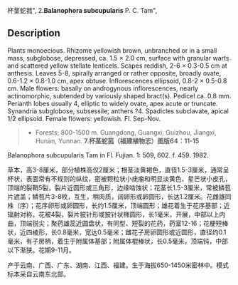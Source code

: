 杯茎蛇菰",
2.**Balanophora subcupularis** P. C. Tam",

## Description
Plants monoecious. Rhizome yellowish brown, unbranched or in a small mass, subglobose, depressed, ca. 1.5 × 2.0 cm, surface with granular warts and scattered yellow stellate lenticels. Scapes reddish, 2-6 × 0.3-0.5 cm at anthesis. Leaves 5-8, spirally arranged or rather opposite, broadly ovate, 0.6-1.2 × 0.8-1.0 cm, apex obtuse. Inflorescences ellipsoid, 0.8-2 × 0.5-0.8 cm. Male flowers: basally on androgynous inflorescences, nearly actinomorphic, subtended by variously shaped bract(s). Pedicel ca. 0.8 mm. Perianth lobes usually 4, elliptic to widely ovate, apex acute or truncate. Synandria subglobose, subsessile; anthers ?4. Spadicles subclavate, apical 1/2 ellipsoid. Female flowers: yellowish. Fl. Sep-Nov.

> * Forests; 800-1500 m. Guangdong, Guangxi, Guizhou, Jiangxi, Hunan, Yunnan.
**7.杯茎蛇菰（福建植物志）图版64：11-15**

Balanophora subcupularis Tam in Fl. Fujian. 1: 509, 602. f. 459. 1982.

草本，高3-8厘米，部分植株高仅2厘米；根茎淡黄褐色，直径1.5-3厘米，通常呈杯状，表面常有不规则的纵纹，密被颗粒状小疣瘤和明显淡黄色、星芒状小皮孔，顶端的裂鞘5裂，裂片近圆形或三角形，边缘啮蚀状；花茎长1.5-3厘米，常被鳞苞片遮盖；鳞苞片3-8枚，互生，稍肉质，阔卵形或卵圆形，长达1.2厘米。花雌雄同株（序）；花序卵形或卵圆形，长约1.5厘米，顶端圆形；雄花着生于花序基部；近辐射对称，花被4裂，裂片披针形或披针状椭圆形，长1毫米，开展，中部以上内曲，顶端锐尖；聚药雄蕊近圆盘状，有同型、短裂的花药，药室12-16；花梗短棒状，近四棱形，长0.8毫米，宽达0.5毫米；雌花子房卵圆形或近圆形，直径约0.1毫米，有子房柄，着生于附属体基部；附属体棍棒状，长0.5毫米，顶端钝，中部以下渐狭。花期9-11月。

产于云南、广西、广东、湖南、江西、福建。生于海拔650-1450米密林中。模式标本采自云南东北部。
